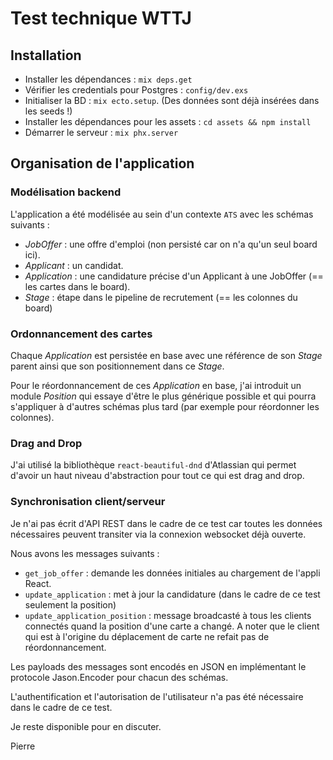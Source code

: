 # Test technique WTTJ

## Installation

- Installer les dépendances : `mix deps.get`
- Vérifier les credentials pour Postgres : `config/dev.exs`
- Initialiser la BD : `mix ecto.setup`. (Des données sont déjà insérées dans les seeds !)
- Installer les dépendances pour les assets : `cd assets && npm install`
- Démarrer le serveur : `mix phx.server`

## Organisation de l'application

### Modélisation backend

L'application a été modélisée au sein d'un contexte `ATS` avec les schémas suivants :

- _JobOffer_ : une offre d'emploi (non persisté car on n'a qu'un seul board ici).
- _Applicant_ : un candidat.
- _Application_ : une candidature précise d'un Applicant à une JobOffer (== les cartes dans le board).
- _Stage_ : étape dans le pipeline de recrutement (== les colonnes du board)

### Ordonnancement des cartes

Chaque _Application_ est persistée en base avec une référence de son _Stage_ parent ainsi que son positionnement dans ce _Stage_.

Pour le réordonnancement de ces _Application_ en base, j'ai introduit un module _Position_ qui essaye d'être le plus générique possible et qui pourra s'appliquer à d'autres schémas plus tard (par exemple pour réordonner les colonnes).

### Drag and Drop

J'ai utilisé la bibliothèque `react-beautiful-dnd` d'Atlassian qui permet d'avoir un haut niveau d'abstraction pour tout ce qui est drag and drop.

### Synchronisation client/serveur

Je n'ai pas écrit d'API REST dans le cadre de ce test car toutes les données nécessaires peuvent transiter via la connexion websocket déjà ouverte.

Nous avons les messages suivants :

- `get_job_offer` : demande les données initiales au chargement de l'appli React.
- `update_application` : met à jour la candidature (dans le cadre de ce test seulement la position)
- `update_application_position` : message broadcasté à tous les clients connectés quand la position d'une carte a changé. A noter que le client qui est à l'origine du déplacement de carte ne refait pas de réordonnancement.

Les payloads des messages sont encodés en JSON en implémentant le protocole Jason.Encoder pour chacun des schémas.

L'authentification et l'autorisation de l'utilisateur n'a pas été nécessaire dans le cadre de ce test.

Je reste disponible pour en discuter.

Pierre
